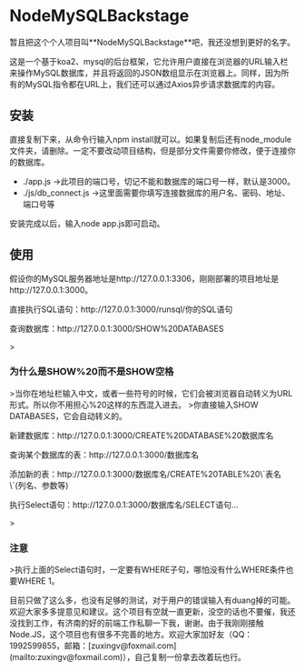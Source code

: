 <h1>NodeMySQLBackstage</h1>
<p>暂且把这个个人项目叫**NodeMySQLBackstage**吧，我还没想到更好的名字。</p>
<p>这是一个基于koa2、mysql的后台框架，它允许用户直接在浏览器的URL输入栏来操作MySQL数据库，并且将返回的JSON数组显示在浏览器上。同样，因为所有的MySQL指令都在URL上，我们还可以通过Axios异步请求数据库的内容。</p>

<h2>安装</h2>
<p>直接复制下来，从命令行输入npm install就可以。如果复制后还有node_module文件夹，请删除。一定不要改动项目结构，但是部分文件需要你修改，便于连接你的数据库。</p>
<ul>
  <li>./app.js ->此项目的端口号，切记不能和数据库的端口号一样，默认是3000。</li>
  <li>./js/db_connect.js ->这里面需要你填写连接数据库的用户名、密码、地址、端口号等</li>
</ul>
<p>安装完成以后，输入node app.js即可启动。</p>

<h2>使用</h2>
<p>假设你的MySQL服务器地址是http://127.0.0.1:3306，刚刚部署的项目地址是http://127.0.0.1:3000。</p>
<p>直接执行SQL语句：http://127.0.0.1:3000/runsql/你的SQL语句</p>
<p>查询数据库：http://127.0.0.1:3000/SHOW%20DATABASES</p>
  ><h3>为什么是SHOW%20而不是SHOW空格</h3>
  >当你在地址栏输入中文，或者一些符号的时候，它们会被浏览器自动转义为URL形式。所以你不用担心%20这样的东西混入进去。
  >你直接输入SHOW DATABASES，它会自动转义的。

<p>新建数据库：http://127.0.0.1:3000/CREATE%20DATABASE%20数据库名</p>
<p>查询某个数据库的表：http://127.0.0.1:3000/数据库名</p>
<p>添加新的表：http://127.0.0.1:3000/数据库名/CREATE%20TABLE%20\`表名\`(列名、参数等)</p>
<p>执行Select语句：http://127.0.0.1:3000/数据库名/SELECT语句...</p>
><h3>注意</h3>
>执行上面的Select语句时，一定要有WHERE子句，哪怕没有什么WHERE条件也要WHERE 1。

<p>目前只做了这么多，也没有足够的测试，对于用户的错误输入有duang掉的可能。欢迎大家多多提意见和建议。这个项目有空就一直更新，没空的话也不要催，我还没找到工作，有济南的好的前端工作私聊一下我，谢谢。由于我刚刚接触Node.JS，这个项目也有很多不完善的地方。欢迎大家加好友（QQ：1992599855，邮箱：[zuxingv@foxmail.com](mailto:zuxingv@foxmail.com)），自己复制一份拿去改着玩也行。</p>
